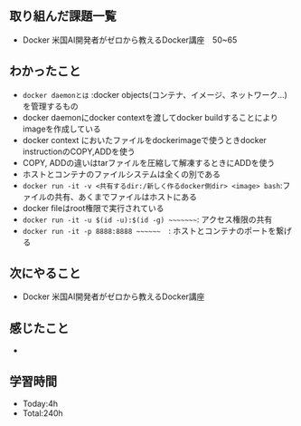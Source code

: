 ## 取り組んだ課題一覧
- Docker 米国AI開発者がゼロから教えるDocker講座　50~65
  
## わかったこと
- `docker daemonとは` :docker objects(コンテナ、イメージ、ネットワーク...)を管理するもの
- docker daemonにdocker contextを渡してdocker buildすることによりimageを作成している
- docker context においたファイルをdockerimageで使うときdocker instructionのCOPY,ADDを使う
- COPY, ADDの違いはtarファイルを圧縮して解凍するときにADDを使う
- ホストとコンテナのファイルシステムは全くの別である
- `docker run -it -v <共有するdir:/新しく作るdocker側dir> <image> bash`:ファイルの共有、あくまでファイルはホストにある
- docker fileはroot権限で実行されている
- `docker run -it -u $(id -u):$(id -g) ~~~~~~~`: アクセス権限の共有
- `docker run -it -p 8888:8888 ~~~~~~  `: ホストとコンテナのポートを繋げる
## 次にやること
- Docker 米国AI開発者がゼロから教えるDocker講座
  
## 感じたこと
- 
  
## 学習時間
- Today:4h
- Total:240h
